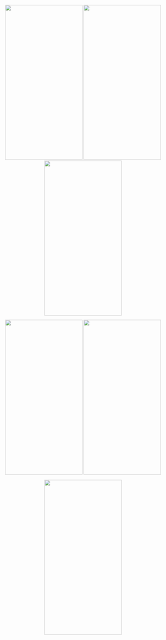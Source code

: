<p align=center>
<img src="https://user-images.githubusercontent.com/111503264/203918413-4b4fd5b3-89f5-4238-bf1a-e63f2c26c033.jpg" height=500 width=250>
<img src="https://user-images.githubusercontent.com/111503264/203918458-660be58a-ffd4-4b89-a243-a7591f9a5366.jpg" height=500 width=250>
<img src="https://user-images.githubusercontent.com/111503264/203918476-4300ae7c-e41f-4f5d-bd04-373ed1b16c0d.jpg" height=500 width=250>
</p>

<p align=center>
<img src="https://user-images.githubusercontent.com/111503264/203918497-487dbdd9-11c6-4fa5-8042-cfa622a25bf7.jpg" height=500 width=250>
<img src="https://user-images.githubusercontent.com/111503264/203918569-968a7d7a-3db5-49d2-8a89-378ccfb36644.jpg" height=500 width=250>
</p>

<p align=center>
<img src="https://github.com/ParasRojiya/animal_biography_app/blob/master/assets/output/gif.gif" height=500 width=250>
</p>
